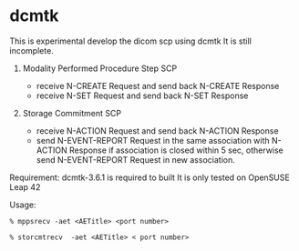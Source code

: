 # dcmtk

This is experimental develop the dicom scp using dcmtk
It is still incomplete.

1. Modality Performed Procedure Step SCP

   - receive N-CREATE Request and send back N-CREATE Response
   - receive N-SET Request and send back N-SET Response

2. Storage Commitment SCP

   - receive N-ACTION Request and send back N-ACTION Response
   - send N-EVENT-REPORT Request in the same association with N-ACTION Response
     if association is closed within 5 sec, otherwise send N-EVENT-REPORT Request 
     in new association.

Requirement: 
    dcmtk-3.6.1 is required to built
    It is only tested on OpenSUSE Leap 42

Usage:

    % mppsrecv -aet <AETitle> <port number>
    
    % storcmtrecv  -aet <AETitle> < port number> 




